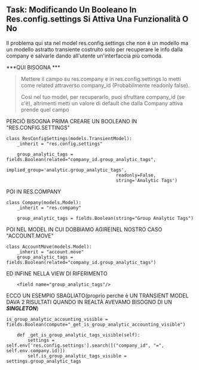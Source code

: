 ## Task: Modificando Un Booleano In Res.config.settings Si Attiva Una Funzionalità O No

Il problema qui sta nel model res.config.settings che non è un modello ma un modello astratto transiente costruito solo per recuperare le info dalla company e salvarle dando all'utente un'interfaccia più comoda.

***QUI BISOGNA ***
> Mettere il campo su res.company e in res.config.settings lo metti come related attraverso company_id (Probabilmente readonly false). 
> 
> Così nel tuo model, per recuperarlo, puoi sfruttare company_id (se c'è), altrimenti metti un valore di default che dalla Company attiva prende quel campo


PERCIÒ BISOGNA PRIMA CREARE UN BOOLEANO IN "RES.CONFIG.SETTINGS"
```
class ResConfigSettings(models.TransientModel):
    _inherit = "res.config.settings"

    group_analytic_tags = fields.Boolean(related="company_id.group_analytic_tags",
                                         implied_group='analytic.group_analytic_tags',
                                         readonly=False,
                                         string='Analytic Tags')
```
POI IN RES.COMPANY
```
class Company(models.Model):
    _inherit = "res.company"

    group_analytic_tags = fields.Boolean(string="Group Analytic Tags")
```
POI NEL MODEL IN CUI DOBBIAMO AGIRE(NEL NOSTRO CASO "ACCOUNT.MOVE"
```
class AccountMove(models.Model):
    _inherit = "account.move"
    group_analytic_tags = fields.Boolean(related="company_id.group_analytic_tags")
```
ED INFINE NELLA VIEW DI RIFERIMENTO
```
	<field name="group_analytic_tags"/>
```

ECCO UN ESEMPIO SBAGLIATO(proprio perche è UN TRANSIENT MODEL DAVA 2 RISULTATI QUANDO IN REALTÀ AVEVAMO BISOGNO DI UN ***SINGLETON***)
```
is_group_analytic_accounting_visible = fields.Boolean(compute="_get_is_group_analytic_accounting_visible")

    def _get_is_group_analytic_tags_visible(self):
        settings = self.env['res.config.settings'].search([("company_id", "=", self.env.company.id)]) 
        self.is_group_analytic_tags_visible = settings.group_analytic_tags
```